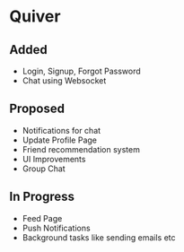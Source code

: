 # Quiver

## Added
- Login, Signup, Forgot Password
- Chat using Websocket

## Proposed
- Notifications for chat
- Update Profile Page
- Friend recommendation system
- UI Improvements
- Group Chat

## In Progress
- Feed Page
- Push Notifications
- Background tasks like sending emails etc
